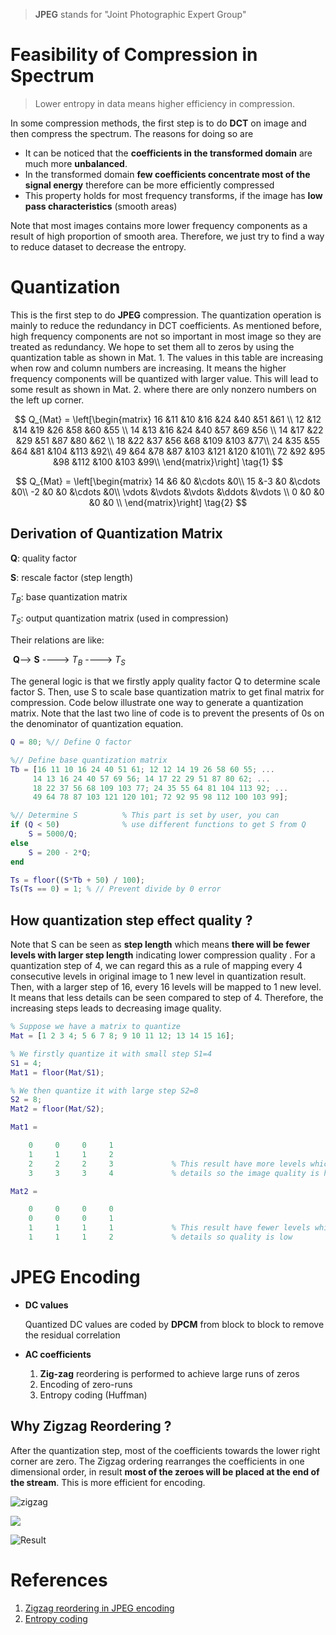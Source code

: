 > **JPEG** stands for "Joint Photographic Expert Group" 

# Feasibility of Compression in Spectrum

> Lower entropy in data means higher efficiency in compression.

In some compression methods, the first step is to do **DCT** on image and then compress the spectrum.  The reasons for doing so are 

- It can be noticed that the **coefficients in the transformed domain** are much more **unbalanced**. 
- In the transformed domain **few coefficients concentrate most of the signal energy**  therefore can be more efficiently compressed    
-  This property holds for most frequency transforms, if the image has **low pass characteristics** (smooth areas)      

Note that most images contains more lower frequency components as a result of high proportion of smooth area. Therefore, we just try to find a way to reduce dataset to decrease the entropy. 
# Quantization 

This is the first step to do **JPEG** compression. The quantization operation is mainly to reduce the redundancy in DCT coefficients. As mentioned before, high frequency components are not so important in most image so they are treated as redundancy. We hope to set them all to zeros by using the quantization table as shown in Mat. 1. The values in this table are increasing when row and column numbers are increasing. It means the higher frequency components will be quantized with larger value.  This will lead to some result as shown in Mat. 2. where there are only nonzero numbers on the left up corner. 



$$
Q_{Mat} = \left[\begin{matrix}
16	&11 &10	&16	&24	&40	&51	&61 \\
12	&12	&14	&19	&26	&58	&60	&55 \\
14	&13	&16	&24	&40	&57	&69	&56 \\
14	&17	&22	&29	&51	&87	&80	&62 \\
18	&22	&37	&56	&68	&109	&103	&77\\
24	&35	&55	&64	&81	&104	&113	&92\\
49	&64	&78	&87	&103	&121	&120	&101\\
72	&92	&95	&98	&112	&100	&103	&99\\
\end{matrix}\right] \tag{1}
$$


$$
Q_{Mat} = \left[\begin{matrix}
14 &6	&0	&\cdots	&0\\
15 &-3	&0	&\cdots	&0\\
-2  &0	&0	&\cdots &0\\
\vdots &\vdots &\vdots &\ddots &\vdots         \\
0	&0	&0	&0	&0	\\
\end{matrix}\right] \tag{2}
$$

## Derivation of Quantization Matrix 

**Q**: quality factor

**S**: rescale factor (step length)

$T_B$: base quantization matrix

$T_S$: output quantization matrix (used in compression)

Their relations are like:

​										**Q**--> **S** ----> $T_B$ ----> $T_S$

The general logic is that we firstly apply quality factor Q to determine scale factor S. Then, use S to scale base quantization matrix to get final matrix for compression.  Code below illustrate one way to generate a quantization matrix. Note that the last two line of code is to prevent the presents of 0s on the denominator of quantization equation. 

```matlab
Q = 80; %// Define Q factor

%// Define base quantization matrix
Tb = [16 11 10 16 24 40 51 61; 12 12 14 19 26 58 60 55; ...
     14 13 16 24 40 57 69 56; 14 17 22 29 51 87 80 62; ...
     18 22 37 56 68 109 103 77; 24 35 55 64 81 104 113 92; ...
     49 64 78 87 103 121 120 101; 72 92 95 98 112 100 103 99];

%// Determine S          % This part is set by user, you can
if (Q < 50)              % use different functions to get S from Q
    S = 5000/Q;           
else
    S = 200 - 2*Q;
end

Ts = floor((S*Tb + 50) / 100);
Ts(Ts == 0) = 1; % // Prevent divide by 0 error
```

## How quantization step effect quality ?

Note that  S can be seen as **step length** which means **there will be fewer levels with larger step length** indicating lower compression quality . For a quantization step of 4, we can regard this as a rule of mapping every 4 consecutive levels in original image to 1 new level in quantization result. Then, with a larger step of 16,  every 16 levels will be mapped to 1 new level. It means that less details can be seen compared to step of 4. Therefore, the increasing steps leads to decreasing image quality.

```matlab
% Suppose we have a matrix to quantize 
Mat = [1 2 3 4; 5 6 7 8; 9 10 11 12; 13 14 15 16];

% We firstly quantize it with small step S1=4
S1 = 4;
Mat1 = floor(Mat/S1);

% We then quantize it with large step S2=8
S2 = 8;
Mat2 = floor(Mat/S2);
```

 ```matlab
Mat1 =

     0     0     0     1
     1     1     1     2
     2     2     2     3             % This result have more levels which means it have more
     3     3     3     4             % details so the image quality is high
 
 Mat2 =

     0     0     0     0
     0     0     0     1
     1     1     1     1             % This result have fewer levels which means it have less
     1     1     1     2             % details so quality is low
 ```

# JPEG Encoding

- **DC values** 

  Quantized DC values are coded by **DPCM** from block to block to remove the residual correlation    

- **AC coefficients**

  1.  **Zig-zag** reordering is performed to achieve large runs of zeros
  2. Encoding of zero-runs    
  3. Entropy coding (Huffman)    
## Why Zigzag Reordering ?

After the quantization step, most of the coefficients towards the lower right corner are zero. The Zigzag ordering rearranges the coefficients in one dimensional order, in result **most of the zeroes will be placed at the end of the stream**. This is more efficient for encoding.



![zigzag](http://imagecloud.nos-eastchina1.126.net/Image%20Processing/zigzag_reorder_1.JPG)

 

![](http://imagecloud.nos-eastchina1.126.net/Image%20Processing/zigzag_reorder_2.JPG)

![Result](http://imagecloud.nos-eastchina1.126.net/Image%20Processing/zigzag_reorder_result.JPG)

# References

1. [Zigzag reordering in JPEG encoding](https://www.quora.com/Why-is-zigzag-scanning-used-in-JPEG-images)
2. [Entropy coding](http://www.pcs-ip.eu/index.php/main/edu/8)
